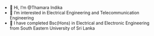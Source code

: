- 👋 Hi, I’m @Thamara Indika
- 👀 I’m interested in Electrical Engineering and Telecommunication Engineering
- 🌱 I have completed Bsc(Hons) in Electrical and Electronic Engineering from South Eastern University of Sri Lanka

<!---
ThamaraIndika/ThamaraIndika is a ✨ special ✨ repository because its `README.md` (this file) appears on your GitHub profile.
You can click the Preview link to take a look at your changes.
--->
